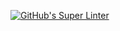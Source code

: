 [![GitHub's Super Linter](https://github.com/ICS2O-Programming-NathanA/Unit2-05-HTML-Salary/workflows/GitHub's%20Super%20Linter/badge.svg)](https://github.com/ICS2O-Programming-NathanA/Unit2-05-HTML-Salary/actions)
